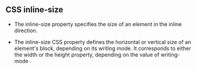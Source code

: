 ## CSS inline-size 

* The inline-size property specifies the size of an element in the inline direction.

* The inline-size CSS property defines the horizontal or vertical size of an element's block, depending on its writing mode. It corresponds to either the width or the height property, depending on the value of writing-mode .